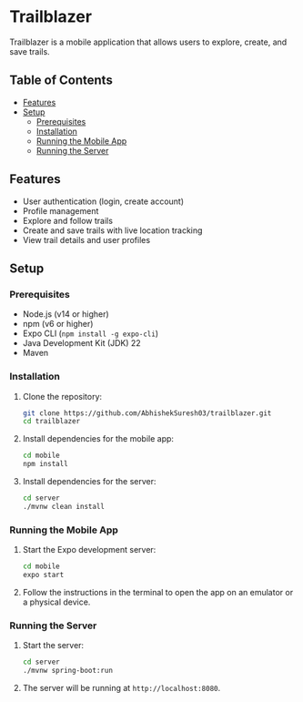 # Trailblazer

Trailblazer is a mobile application that allows users to explore, create, and save trails.

## Table of Contents

- [Features](#features)
- [Setup](#setup)
  - [Prerequisites](#prerequisites)
  - [Installation](#installation)
  - [Running the Mobile App](#running-the-mobile-app)
  - [Running the Server](#running-the-server)

## Features

- User authentication (login, create account)
- Profile management
- Explore and follow trails
- Create and save trails with live location tracking
- View trail details and user profiles

## Setup

### Prerequisites

- Node.js (v14 or higher)
- npm (v6 or higher)
- Expo CLI (`npm install -g expo-cli`)
- Java Development Kit (JDK) 22
- Maven

### Installation

1. Clone the repository:

    ```sh
    git clone https://github.com/AbhishekSuresh03/trailblazer.git
    cd trailblazer
    ```

2. Install dependencies for the mobile app:

    ```sh
    cd mobile
    npm install
    ```

3. Install dependencies for the server:

    ```sh
    cd server
    ./mvnw clean install
    ```

### Running the Mobile App

1. Start the Expo development server:

    ```sh
    cd mobile
    expo start
    ```

2. Follow the instructions in the terminal to open the app on an emulator or a physical device.

### Running the Server

1. Start the server:

    ```sh
    cd server
    ./mvnw spring-boot:run
    ```

2. The server will be running at `http://localhost:8080`.
